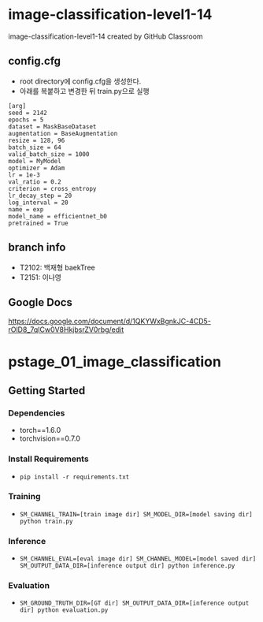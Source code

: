 # image-classification-level1-14
image-classification-level1-14 created by GitHub Classroom

## config.cfg
* root directory에 config.cfg을 생성한다.
* 아래를 복붙하고 변경한 뒤 train.py으로 실행
```
[arg]
seed = 2142
epochs = 5
dataset = MaskBaseDataset
augmentation = BaseAugmentation
resize = 128, 96
batch_size = 64
valid_batch_size = 1000
model = MyModel
optimizer = Adam
lr = 1e-3
val_ratio = 0.2
criterion = cross_entropy
lr_decay_step = 20
log_interval = 20
name = exp
model_name = efficientnet_b0
pretrained = True
```

## branch info
* T2102: 백재형 baekTree
* T2151: 이나영 

## Google Docs
https://docs.google.com/document/d/1QKYWxBgnkJC-4CD5-rOlD8_7qICw0V8HkjbsrZV0rbg/edit 

# pstage_01_image_classification

## Getting Started    
### Dependencies
- torch==1.6.0
- torchvision==0.7.0                                                              

### Install Requirements
- `pip install -r requirements.txt`

### Training
- `SM_CHANNEL_TRAIN=[train image dir] SM_MODEL_DIR=[model saving dir] python train.py`

### Inference
- `SM_CHANNEL_EVAL=[eval image dir] SM_CHANNEL_MODEL=[model saved dir] SM_OUTPUT_DATA_DIR=[inference output dir] python inference.py`

### Evaluation
- `SM_GROUND_TRUTH_DIR=[GT dir] SM_OUTPUT_DATA_DIR=[inference output dir] python evaluation.py`
